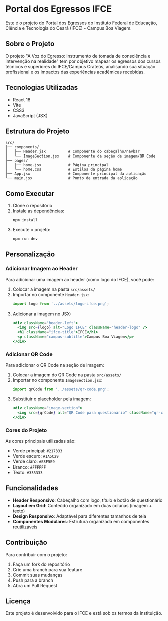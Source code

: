 # Portal dos Egressos IFCE

Este é o projeto do Portal dos Egressos do Instituto Federal de Educação, Ciência e Tecnologia do Ceará (IFCE) - Campus Boa Viagem.

## Sobre o Projeto

O projeto "A Voz do Egresso: instrumento de tomada de consciência e intervenção na realidade" tem por objetivo mapear os egressos dos cursos técnicos e superiores do IFCE/Campus Crateús, analisando sua situação profissional e os impactos das experiências acadêmicas recebidas.

## Tecnologias Utilizadas

- React 18
- Vite
- CSS3
- JavaScript (JSX)

## Estrutura do Projeto

```
src/
├── components/
│   ├── Header.jsx          # Componente do cabeçalho/navbar
│   └── ImageSection.jsx    # Componente da seção de imagem/QR Code
├── pages/
│   ├── home.jsx            # Página principal
│   └── home.css            # Estilos da página home
├── App.jsx                 # Componente principal da aplicação
└── main.jsx                # Ponto de entrada da aplicação
```

## Como Executar

1. Clone o repositório
2. Instale as dependências:
   ```bash
   npm install
   ```
3. Execute o projeto:
   ```bash
   npm run dev
   ```

## Personalização

### Adicionar Imagem ao Header

Para adicionar uma imagem ao header (como logo do IFCE), você pode:

1. Colocar a imagem na pasta `src/assets/`
2. Importar no componente `Header.jsx`:
   ```jsx
   import logo from '../assets/logo-ifce.png';
   ```
3. Adicionar a imagem no JSX:
   ```jsx
   <div className="header-left">
     <img src={logo} alt="Logo IFCE" className="header-logo" />
     <h1 className="ifce-title">IFCE</h1>
     <p className="campus-subtitle">Campus Boa Viagem</p>
   </div>
   ```

### Adicionar QR Code

Para adicionar o QR Code na seção de imagem:

1. Colocar a imagem do QR Code na pasta `src/assets/`
2. Importar no componente `ImageSection.jsx`:
   ```jsx
   import qrCode from '../assets/qr-code.png';
   ```
3. Substituir o placeholder pela imagem:
   ```jsx
   <div className="image-section">
     <img src={qrCode} alt="QR Code para questionário" className="qr-code-image" />
   </div>
   ```

### Cores do Projeto

As cores principais utilizadas são:
- Verde principal: `#217333`
- Verde escuro: `#1A5C29`
- Verde claro: `#E8F5E9`
- Branco: `#FFFFFF`
- Texto: `#333333`

## Funcionalidades

- **Header Responsivo**: Cabeçalho com logo, título e botão de questionário
- **Layout em Grid**: Conteúdo organizado em duas colunas (imagem + texto)
- **Design Responsivo**: Adaptável para diferentes tamanhos de tela
- **Componentes Modulares**: Estrutura organizada em componentes reutilizáveis

## Contribuição

Para contribuir com o projeto:

1. Faça um fork do repositório
2. Crie uma branch para sua feature
3. Commit suas mudanças
4. Push para a branch
5. Abra um Pull Request

## Licença

Este projeto é desenvolvido para o IFCE e está sob os termos da instituição.
